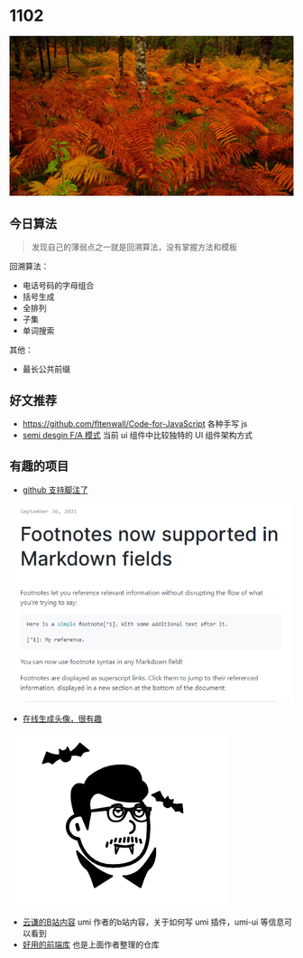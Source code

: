
# 1102

![](./bg-imgs/1102.jpg)



## 今日算法

> 发现自己的薄弱点之一就是回溯算法，没有掌握方法和模板

回溯算法：

- 电话号码的字母组合
- 括号生成
- 全排列
- 子集
- 单词搜索

其他：

- 最长公共前缀


## 好文推荐

- https://github.com/fltenwall/Code-for-JavaScript 各种手写 js
- [semi desgin F/A 模式](https://semi.design/zh-CN/start/introduction) 当前 ui 组件中比较独特的 UI 组件架构方式


## 有趣的项目

- [github 支持脚注了](https://github.blog/changelog/2021-09-30-footnotes-now-supported-in-markdown-fields)

![](./imgs/github-note.png)

- [在线生成头像，很有趣](https://notion-avatar.vercel.app/zh)

![](./imgs/avatar.png)

- [云谦的B站内容](https://space.bilibili.com/27472034) umi 作者的b站内容，关于如何写 umi 插件，umi-ui 等信息可以看到
- [好用的前端库](https://github.com/sorrycc/awesome-f2e-libs) 也是上面作者整理的仓库
